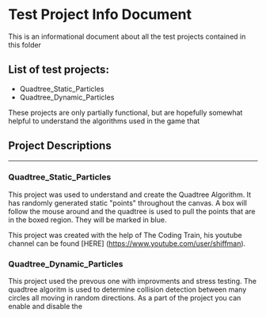 # Test Project Info Document

This is an informational document about all the test projects contained in this folder

## List of test projects:

* Quadtree_Static_Particles
* Quadtree_Dynamic_Particles

These projects are only partially functional, but are hopefully somewhat helpful to understand the algorithms used in the game that 

## Project Descriptions
---


### Quadtree_Static_Particles

This project was used to understand and create the Quadtree Algorithm. It has randomly generated static "points" throughout the canvas. A box will follow the mouse around and the quadtree is used to pull the points that are in the boxed region. They will be marked in blue. 

This project was created with the help of The Coding Train, his youtube channel can be found [HERE] (https://www.youtube.com/user/shiffman). 

### Quadtree_Dynamic_Particles

This project used the prevous one with improvments and stress testing. The quadtree algoritm is used to determine collision detection between many circles all moving in random directions. As a part of the project you can enable and disable the 



